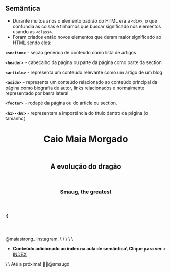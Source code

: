 ## Semântica

- Durante muitos anos o elemento padrão do HTML era a `<div>`, o que confundia as coisas e tinhamos que buscar significado nos elementos usando as `<class>`.
- Foram criados então novos elementos que deram maior significado ao HTML sendo eles:

**`<section>`** - seção genérica de conteúdo como lista de artigos

**`<header>`** - cabeçalho da página ou parte da página como parte da section

**`<article>`** - representa um conteúdo relevante como um artigo de um blog

**`<aside>`** - representa um conteúdo relacionado ao conteúdo principal da página como biografia de autor, links relacionados e normalmente representado por barra lateral

**`<footer>`** - rodapé da página ou do article ou section.

**`<h1>-<h6>`** - representam a importância do título dentro da página (o tamanho)

<header>
            <h1> Caio Maia Morgado</h1>
        </header>
        <section>
            <header>
               <h2>A evolução do dragão</h2>
            </header>
            <article>
                <header>
                    <h3>Smaug, the greatest</h3>
                </header>
                    <h4>:)</h3>
                <header>
            </article>
       </section>
       <footer> @maiastrong_                    instagram. \ \ \ \  \</footer>





- **Conteúdo adicionado ao index na aula de semântica**\ **Clique para ver** > [INDEX](https://github.com/smaugd/Dragon-evolution-/blob/master/Bootcamps/TQI/HTML%205%20E%20CSS3%20III/Site/Curso%20HTML/index.html)

\\ \      Até a próxima! :wave::dragon:@smaugd
